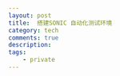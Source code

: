 ```yaml
---
layout: post
title:  搭建SONIC 自动化测试环境
category: tech 
comments: true
description: 
tags:
    - private 
---
```







